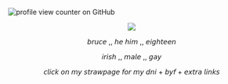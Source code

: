 ![profile view counter on GitHub](https://komarev.com/ghpvc/?username=ShootAllTheClowns)

<p align=center><img src="https://i.pinimg.com/736x/bb/f1/8c/bbf18c07c736134313c1db943f460803.jpg"/>
<p align=center>𝘣𝘳𝘶𝘤𝘦  ,,  𝘩𝘦 𝘩𝘪𝘮  ,,  𝘦𝘪𝘨𝘩𝘵𝘦𝘦𝘯
<p align=center>𝘪𝘳𝘪𝘴𝘩  ,,  𝘮𝘢𝘭𝘦  ,,  𝘨𝘢𝘺
<p align=center>𝘤𝘭𝘪𝘤𝘬 𝘰𝘯 𝘮𝘺 𝘴𝘵𝘳𝘢𝘸𝘱𝘢𝘨𝘦 𝘧𝘰𝘳 𝘮𝘺 𝘥𝘯𝘪 + 𝘣𝘺𝘧 + 𝘦𝘹𝘵𝘳𝘢 𝘭𝘪𝘯𝘬𝘴

